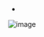 -

![image](https://github.com/171909771/deep-learning/assets/41554601/569e6204-d018-4d19-9b12-de2e179358e6)
